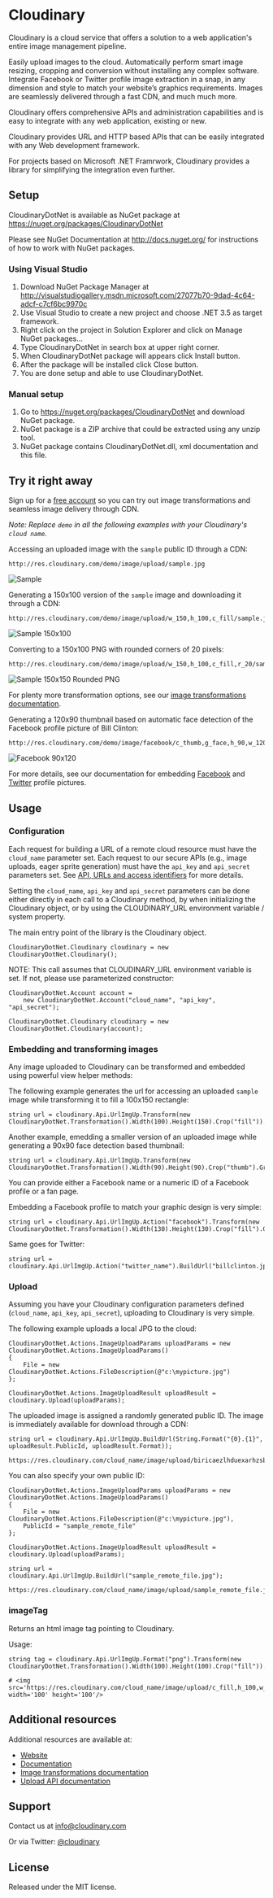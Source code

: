 Cloudinary
==========

Cloudinary is a cloud service that offers a solution to a web application's entire image management pipeline. 

Easily upload images to the cloud. Automatically perform smart image resizing, cropping and conversion without installing any complex software. 
Integrate Facebook or Twitter profile image extraction in a snap, in any dimension and style to match your website’s graphics requirements. 
Images are seamlessly delivered through a fast CDN, and much much more. 

Cloudinary offers comprehensive APIs and administration capabilities and is easy to integrate with any web application, existing or new.

Cloudinary provides URL and HTTP based APIs that can be easily integrated with any Web development framework. 

For projects based on Microsoft .NET Framrwork, Cloudinary provides a library for simplifying the integration even further.

## Setup ######################################################################

CloudinaryDotNet is available as NuGet package at https://nuget.org/packages/CloudinaryDotNet

Please see NuGet Documentation at http://docs.nuget.org/ for instructions of how to work with NuGet packages.

### Using Visual Studio

1. Download NuGet Package Manager at http://visualstudiogallery.msdn.microsoft.com/27077b70-9dad-4c64-adcf-c7cf6bc9970c
2. Use Visual Studio to create a new project and choose .NET 3.5 as target framework.
3. Right click on the project in Solution Explorer and click on Manage NuGet packages...
4. Type CloudinaryDotNet in search box at upper right corner.
5. When CloudinaryDotNet package will appears click Install button.
6. After the package will be installed click Close button.
7. You are done setup and able to use CloudinaryDotNet.

### Manual setup

1. Go to https://nuget.org/packages/CloudinaryDotNet and download NuGet package.
2. NuGet package is a ZIP archive that could be extracted using any unzip tool.
3. NuGet package contains CloudinaryDotNet.dll, xml documentation and this file.

## Try it right away

Sign up for a [free account](https://cloudinary.com/users/register/free) so you can try out image transformations and seamless image delivery through CDN.

*Note: Replace `demo` in all the following examples with your Cloudinary's `cloud name`.*  

Accessing an uploaded image with the `sample` public ID through a CDN:

    http://res.cloudinary.com/demo/image/upload/sample.jpg

![Sample](https://d3jpl91pxevbkh.cloudfront.net/demo/image/upload/w_0.4/sample.jpg "Sample")

Generating a 150x100 version of the `sample` image and downloading it through a CDN:

    http://res.cloudinary.com/demo/image/upload/w_150,h_100,c_fill/sample.jpg

![Sample 150x100](https://d3jpl91pxevbkh.cloudfront.net/demo/image/upload/w_150,h_100,c_fill/sample.jpg "Sample 150x100")

Converting to a 150x100 PNG with rounded corners of 20 pixels: 

    http://res.cloudinary.com/demo/image/upload/w_150,h_100,c_fill,r_20/sample.png

![Sample 150x150 Rounded PNG](https://d3jpl91pxevbkh.cloudfront.net/demo/image/upload/w_150,h_100,c_fill,r_20/sample.png "Sample 150x150 Rounded PNG")

For plenty more transformation options, see our [image transformations documentation](http://cloudinary.com/documentation/image_transformations).

Generating a 120x90 thumbnail based on automatic face detection of the Facebook profile picture of Bill Clinton:
 
    http://res.cloudinary.com/demo/image/facebook/c_thumb,g_face,h_90,w_120/billclinton.jpg
    
![Facebook 90x120](https://d3jpl91pxevbkh.cloudfront.net/demo/image/facebook/c_thumb,g_face,h_90,w_120/billclinton.jpg "Facebook 90x200")

For more details, see our documentation for embedding [Facebook](http://cloudinary.com/documentation/facebook_profile_pictures) and [Twitter](http://cloudinary.com/documentation/twitter_profile_pictures) profile pictures.

## Usage

### Configuration

Each request for building a URL of a remote cloud resource must have the `cloud_name` parameter set. 
Each request to our secure APIs (e.g., image uploads, eager sprite generation) must have the `api_key` and `api_secret` parameters set. 
See [API, URLs and access identifiers](http://cloudinary.com/documentation/api_and_access_identifiers) for more details.

Setting the `cloud_name`, `api_key` and `api_secret` parameters can be done either directly in each call to a Cloudinary method, 
by when initializing the Cloudinary object, or by using the CLOUDINARY_URL environment variable / system property.

The main entry point of the library is the Cloudinary object.

    CloudinaryDotNet.Cloudinary cloudinary = new CloudinaryDotNet.Cloudinary();

NOTE: This call assumes that CLOUDINARY_URL environment variable is set. If not, please use parameterized constructor:

	CloudinaryDotNet.Account account =
		new CloudinaryDotNet.Account("cloud_name", "api_key", "api_secret");
	
	CloudinaryDotNet.Cloudinary cloudinary = new CloudinaryDotNet.Cloudinary(account);

### Embedding and transforming images

Any image uploaded to Cloudinary can be transformed and embedded using powerful view helper methods:

The following example generates the url for accessing an uploaded `sample` image while transforming it to fill a 100x150 rectangle:

    string url = cloudinary.Api.UrlImgUp.Transform(new CloudinaryDotNet.Transformation().Width(100).Height(150).Crop("fill")).BuildUrl("sample.jpg");

Another example, emedding a smaller version of an uploaded image while generating a 90x90 face detection based thumbnail: 

    string url = cloudinary.Api.UrlImgUp.Transform(new CloudinaryDotNet.Transformation().Width(90).Height(90).Crop("thumb").Gravity("face")).BuildUrl("woman.jpg");

You can provide either a Facebook name or a numeric ID of a Facebook profile or a fan page.  
             
Embedding a Facebook profile to match your graphic design is very simple:

    string url = cloudinary.Api.UrlImgUp.Action("facebook").Transform(new CloudinaryDotNet.Transformation().Width(130).Height(130).Crop("fill").Gravity("north_west")).BuildUrl("billclinton.jpg");
                           
Same goes for Twitter:

    string url = cloudinary.Api.UrlImgUp.Action("twitter_name").BuildUrl("billclinton.jpg");

### Upload

Assuming you have your Cloudinary configuration parameters defined (`cloud_name`, `api_key`, `api_secret`), uploading to Cloudinary is very simple.
    
The following example uploads a local JPG to the cloud: 
    
    CloudinaryDotNet.Actions.ImageUploadParams uploadParams = new CloudinaryDotNet.Actions.ImageUploadParams()
	{
		File = new CloudinaryDotNet.Actions.FileDescription(@"c:\mypicture.jpg")
	};
	
	CloudinaryDotNet.Actions.ImageUploadResult uploadResult = cloudinary.Upload(uploadParams);
        
The uploaded image is assigned a randomly generated public ID. The image is immediately available for download through a CDN:

    string url = cloudinary.Api.UrlImgUp.BuildUrl(String.Format("{0}.{1}", uploadResult.PublicId, uploadResult.Format));
        
    https://res.cloudinary.com/cloud_name/image/upload/biricaezlhduexarhzsb.jpg

You can also specify your own public ID:    
    
    CloudinaryDotNet.Actions.ImageUploadParams uploadParams = new CloudinaryDotNet.Actions.ImageUploadParams()
	{
		File = new CloudinaryDotNet.Actions.FileDescription(@"c:\mypicture.jpg"),
		PublicId = "sample_remote_file"
	};
	
	CloudinaryDotNet.Actions.ImageUploadResult uploadResult = cloudinary.Upload(uploadParams);

    string url = cloudinary.Api.UrlImgUp.BuildUrl("sample_remote_file.jpg");

    https://res.cloudinary.com/cloud_name/image/upload/sample_remote_file.jpg
        
### imageTag

Returns an html image tag pointing to Cloudinary.

Usage:

    string tag = cloudinary.Api.UrlImgUp.Format("png").Transform(new CloudinaryDotNet.Transformation().Width(100).Height(100).Crop("fill")).BuildImageTag("sample");

	# <img src='https://res.cloudinary.com/cloud_name/image/upload/c_fill,h_100,w_100/sample.png' width='100' height='100'/>
  
## Additional resources ##########################################################

Additional resources are available at:

* [Website](http://cloudinary.com)
* [Documentation](http://cloudinary.com/documentation)
* [Image transformations documentation](http://cloudinary.com/documentation/image_transformations)
* [Upload API documentation](http://cloudinary.com/documentation/upload_images)

## Support

Contact us at [info@cloudinary.com](mailto:info@cloudinary.com)

Or via Twitter: [@cloudinary](https://twitter.com/#!/cloudinary)

## License #######################################################################

Released under the MIT license. 
